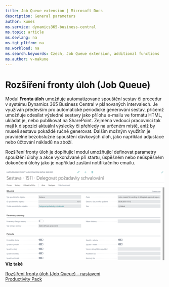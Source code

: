 ```yaml
---
title: Job Queue extension | Microsoft Docs
description: General parameters
author: kunes
ms.service: dynamics365-business-central
ms.topic: article
ms.devlang: na
ms.tgt_pltfrm: na
ms.workload: na
ms.search.keywords: Czech, Job Queue extension, additional functions
ms.author: v-makune
---
```

# Rozšíření fronty úloh (Job Queue)

Modul **Fronta úloh** umožňuje automatizované spouštění sestav či procedur v systému Dynamics 365 Business Central v plánovaných intervalech. Je využíván především pro automatické periodické generování sestav, přičemž umožňuje odesílat výsledné sestavy jako přílohu e-mailu ve formátu HTML, ukládat je, nebo publikovat na SharePoint. Zejména vedoucí pracovníci tak mají k dispozici aktuální výsledky či přehledy na určeném místě, aniž by museli sestavu pokaždé ručně generovat. Dalším možným využitím je pravidelné bezobslužné spouštění dávkových úloh, jako například adjustace nebo účtování nákladů na zboží.

Rozšíření fronty úloh je doplňující modul umožňující definovat parametry spouštění úlohy a akce vykonávané při startu, úspěšném nebo neúspěšném dokončení úlohy jako je například zaslání notifikačního emailu.

![Rozšíření fronty  úloh](media/job_queue.png "Rozšíření fronty úloh")
**Viz také**

[Rozšíření fronty  úloh (Job Queue) - nastavení](job-queue-extension-setup.md)  
[Productivity Pack](productivity-pack.md)
